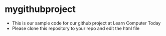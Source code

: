 # mygithubproject
- This is our sample code for our github project at Learn Computer Today
- Please clone this repository to your repo and edit the html file
